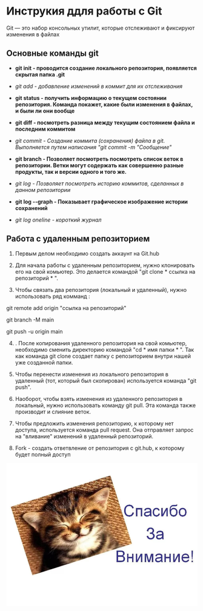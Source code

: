 # Инструкия ддля работы с Git
Git — это набор консольных утилит, которые отслеживают и фиксируют изменения в файлах




## Основные команды git

 * **git init - проводится создание локального репозитория, появляется скрытая папка .git** 

 * *git add - добавление изменений в коммит для их отслеживания* 

 * **git status - получить информацию о текущем состоянии репозитория. Команда покажет, какие были изменения в файлах, и были ли они вообще**

 * **git diff - посмотреть разница между текущим состоянием файла и последним коммитом**

 * *git commit - Создание коммита (сохранения) файла в git. Выполняется путем написания "git commit -m "Сообщение"*

 * **git branch - Позволяет посмотреть посмотреть список веток в репозитории. Ветки могут содержать как совершенно разные продукты, так и версии одного и того же.**

 * *git log - Позволяет посмотреть историю коммитов, сделанных в данном репозитории*

 * **git log --graph - Показывает графическое изображение истории сохранений**

* *git log oneline - короткий журнал*

## Работа с удаленным репозиторием

1. Первым делом необходимо создать аккаунт на Git.hub

2. Для начала работы с удаленным репозиторием, нужно клонировать его на свой комьютер. Это делается командой "git clone * ссылка на репозиторий * ".

3. Чтобы связать два репозитория (локальный и удаленный), нужно использовать ряд комманд : 

git remote add origin "ссылка на репозиторий"

git branch -M main

git push -u origin main


4. . После копирования удаленного репозитория на свой комьютер, необходимо сменить директорию командой "cd * имя папки * ". Так как команда git clone создает папку с репозиторием внутри нашей уже созданной папки.

5. Чтобы перенести изменения из локального репозитория в удаленный (тот, который был скопирован) используется команда "git push".

6. Наоборот, чтобы взять изменения из удаленного репозитория в локальный, нужно использовать команду git pull. Эта команда также производит и слияние веток.

7. Чтобы предложить изменения репозиторию, к которому нет доступа, используется команда pull request. Она отправляет запрос на "вливание" изменений в удаленный репозиторий.

8. Fork - создать ответвление от репозитория с git.hub, к которому будет полный доступ

![блаблабла](ssss.jpg)




